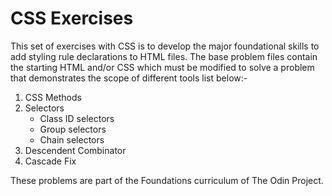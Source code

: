 # CSS Exercises

This set of exercises with CSS is to develop the major foundational skills to add styling rule declarations to HTML files. The base problem files contain the starting HTML and/or CSS which must be modified to solve a problem that demonstrates the scope of different tools list below:-

1. CSS Methods
2. Selectors
    - Class ID selectors
    - Group selectors
    - Chain selectors
3. Descendent Combinator
4. Cascade Fix

These problems are part of the Foundations curriculum of The Odin Project.